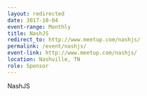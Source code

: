 ```yaml
---
layout: redirected
date: 3017-10-04
event-range: Monthly
title: NashJS
redirect_to: http://www.meetup.com/nashjs/
permalink: /event/nashjs/
event-link: http://www.meetup.com/nashjs/
location: Nashville, TN
role: Sponsor
---
```

NashJS